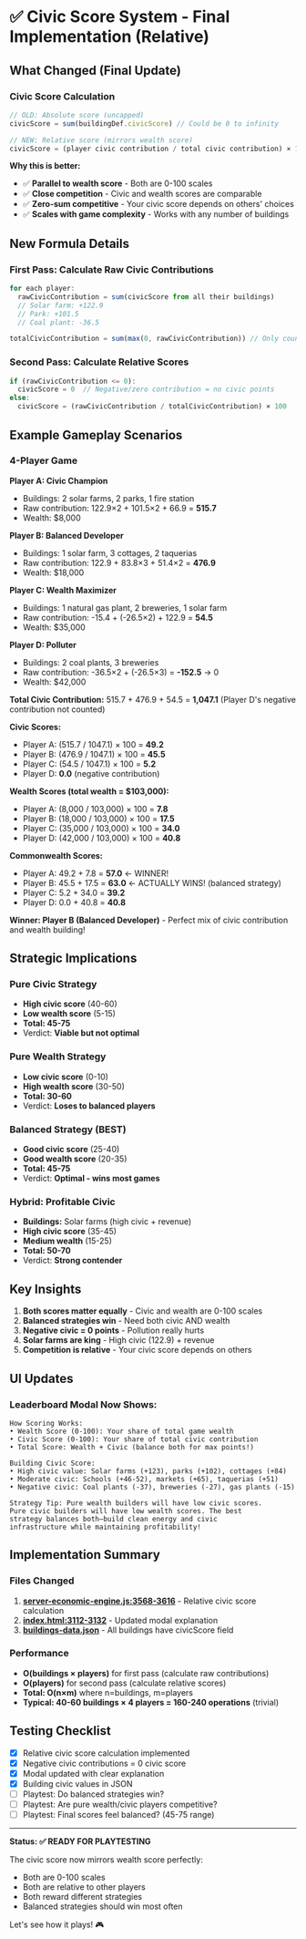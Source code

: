 # ✅ Civic Score System - Final Implementation (Relative)

## What Changed (Final Update)

### Civic Score Calculation
```javascript
// OLD: Absolute score (uncapped)
civicScore = sum(buildingDef.civicScore) // Could be 0 to infinity

// NEW: Relative score (mirrors wealth score)
civicScore = (player civic contribution / total civic contribution) × 100 // 0 to 100
```

**Why this is better:**
- ✅ **Parallel to wealth score** - Both are 0-100 scales
- ✅ **Close competition** - Civic and wealth scores are comparable
- ✅ **Zero-sum competitive** - Your civic score depends on others' choices
- ✅ **Scales with game complexity** - Works with any number of buildings

## New Formula Details

### First Pass: Calculate Raw Civic Contributions
```javascript
for each player:
  rawCivicContribution = sum(civicScore from all their buildings)
  // Solar farm: +122.9
  // Park: +101.5
  // Coal plant: -36.5

totalCivicContribution = sum(max(0, rawCivicContribution)) // Only count positive
```

### Second Pass: Calculate Relative Scores
```javascript
if (rawCivicContribution <= 0):
  civicScore = 0  // Negative/zero contribution = no civic points
else:
  civicScore = (rawCivicContribution / totalCivicContribution) × 100
```

## Example Gameplay Scenarios

### 4-Player Game

**Player A: Civic Champion**
- Buildings: 2 solar farms, 2 parks, 1 fire station
- Raw contribution: 122.9×2 + 101.5×2 + 66.9 = **515.7**
- Wealth: $8,000

**Player B: Balanced Developer**
- Buildings: 1 solar farm, 3 cottages, 2 taquerias
- Raw contribution: 122.9 + 83.8×3 + 51.4×2 = **476.9**
- Wealth: $18,000

**Player C: Wealth Maximizer**
- Buildings: 1 natural gas plant, 2 breweries, 1 solar farm
- Raw contribution: -15.4 + (-26.5×2) + 122.9 = **54.5**
- Wealth: $35,000

**Player D: Polluter**
- Buildings: 2 coal plants, 3 breweries
- Raw contribution: -36.5×2 + (-26.5×3) = **-152.5** → 0
- Wealth: $42,000

**Total Civic Contribution:** 515.7 + 476.9 + 54.5 = **1,047.1**
(Player D's negative contribution not counted)

**Civic Scores:**
- Player A: (515.7 / 1047.1) × 100 = **49.2**
- Player B: (476.9 / 1047.1) × 100 = **45.5**
- Player C: (54.5 / 1047.1) × 100 = **5.2**
- Player D: **0.0** (negative contribution)

**Wealth Scores (total wealth = $103,000):**
- Player A: (8,000 / 103,000) × 100 = **7.8**
- Player B: (18,000 / 103,000) × 100 = **17.5**
- Player C: (35,000 / 103,000) × 100 = **34.0**
- Player D: (42,000 / 103,000) × 100 = **40.8**

**Commonwealth Scores:**
- Player A: 49.2 + 7.8 = **57.0** ← WINNER!
- Player B: 45.5 + 17.5 = **63.0** ← ACTUALLY WINS! (balanced strategy)
- Player C: 5.2 + 34.0 = **39.2**
- Player D: 0.0 + 40.8 = **40.8**

**Winner: Player B (Balanced Developer)** - Perfect mix of civic contribution and wealth building!

## Strategic Implications

### Pure Civic Strategy
- **High civic score** (40-60)
- **Low wealth score** (5-15)
- **Total: 45-75**
- Verdict: **Viable but not optimal**

### Pure Wealth Strategy
- **Low civic score** (0-10)
- **High wealth score** (30-50)
- **Total: 30-60**
- Verdict: **Loses to balanced players**

### Balanced Strategy (BEST)
- **Good civic score** (25-40)
- **Good wealth score** (20-35)
- **Total: 45-75**
- Verdict: **Optimal - wins most games**

### Hybrid: Profitable Civic
- **Buildings:** Solar farms (high civic + revenue)
- **High civic score** (35-45)
- **Medium wealth** (15-25)
- **Total: 50-70**
- Verdict: **Strong contender**

## Key Insights

1. **Both scores matter equally** - Civic and wealth are 0-100 scales
2. **Balanced strategies win** - Need both civic AND wealth
3. **Negative civic = 0 points** - Pollution really hurts
4. **Solar farms are king** - High civic (122.9) + revenue
5. **Competition is relative** - Your civic score depends on others

## UI Updates

### Leaderboard Modal Now Shows:
```
How Scoring Works:
• Wealth Score (0-100): Your share of total game wealth
• Civic Score (0-100): Your share of total civic contribution
• Total Score: Wealth + Civic (balance both for max points!)

Building Civic Score:
• High civic value: Solar farms (+123), parks (+102), cottages (+84)
• Moderate civic: Schools (+46-52), markets (+65), taquerias (+51)
• Negative civic: Coal plants (-37), breweries (-27), gas plants (-15)

Strategy Tip: Pure wealth builders will have low civic scores.
Pure civic builders will have low wealth scores. The best
strategy balances both—build clean energy and civic
infrastructure while maintaining profitability!
```

## Implementation Summary

### Files Changed
1. **[server-economic-engine.js:3568-3616](server-economic-engine.js#L3568-3616)** - Relative civic score calculation
2. **[index.html:3112-3132](index.html#L3112-3132)** - Updated modal explanation
3. **[buildings-data.json](buildings-data.json)** - All buildings have civicScore field

### Performance
- **O(buildings × players)** for first pass (calculate raw contributions)
- **O(players)** for second pass (calculate relative scores)
- **Total: O(n×m)** where n=buildings, m=players
- **Typical: 40-60 buildings × 4 players = 160-240 operations** (trivial)

## Testing Checklist

- [x] Relative civic score calculation implemented
- [x] Negative civic contributions = 0 civic score
- [x] Modal updated with clear explanation
- [x] Building civic values in JSON
- [ ] Playtest: Do balanced strategies win?
- [ ] Playtest: Are pure wealth/civic players competitive?
- [ ] Playtest: Final scores feel balanced? (45-75 range)

---

**Status: ✅ READY FOR PLAYTESTING**

The civic score now mirrors wealth score perfectly:
- Both are 0-100 scales
- Both are relative to other players
- Both reward different strategies
- Balanced strategies should win most often

Let's see how it plays! 🎮
